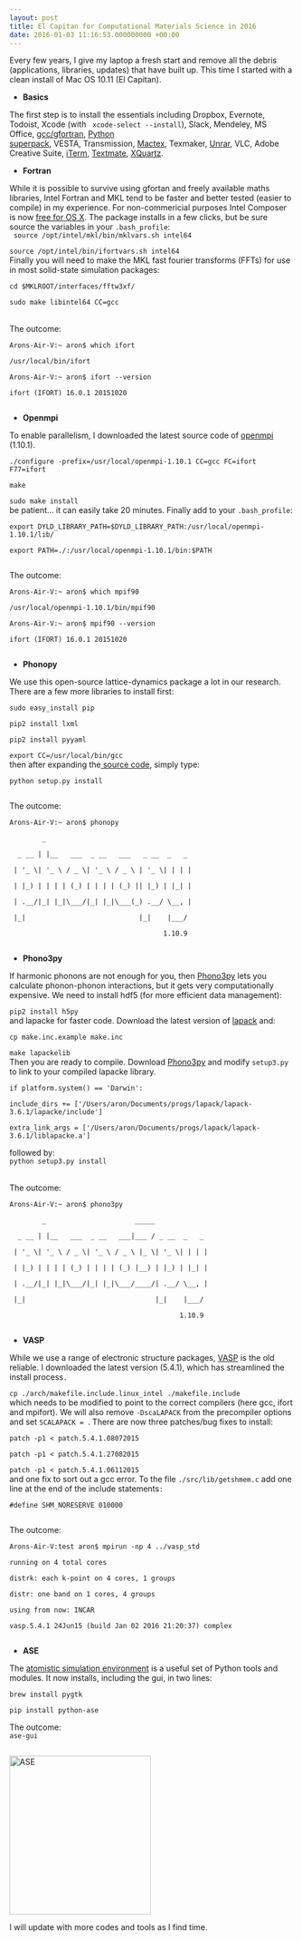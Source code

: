 ```yaml
---
layout: post
title: El Capitan for Computational Materials Science in 2016
date: 2016-01-03 11:16:53.000000000 +00:00
---
```

<p>Every few years, I give my laptop a fresh start and remove all the debris (applications, libraries, updates) that have built up. This time I started with a clean install of Mac OS 10.11 (El Capitan).</p>
<ul>
<li><strong>Basics</strong></li>
</ul>
<p>The first step is to install the essentials including Dropbox, Evernote, Todoist, Xcode (with <code> xcode-select --install</code>), Slack, Mendeley, MS Office, <a href="http://hpc.sourceforge.net">gcc/gfortran</a>, <a href="http://stronginference.com/ScipySuperpack/">Python superpack</a>, VESTA, Transmission, <a href="https://tug.org/mactex/">Mactex</a>, Texmaker, <a href="http://www.unrarx.com">Unrar</a>, VLC, Adobe Creative Suite, <a href="https://www.iterm2.com/">iTerm</a>, <a href="https://macromates.com/">Textmate</a>, <a href="http://www.xquartz.org">XQuartz</a>.</p>
<ul>
<li><strong>Fortran</strong></li>
</ul>
<p>While it is possible to survive using gfortan and freely available maths libraries, Intel Fortran and MKL tend to be faster and better tested (easier to compile) in my experience. For non-commericial purposes Intel Composer is now <a href="https://software.intel.com/en-us/qualify-for-free-software/student">free for OS X</a>. The package installs in a few clicks, but be sure source the variables in your <code>.bash_profile</code>:<br />
<code> source /opt/intel/mkl/bin/mklvars.sh intel64<br />
source /opt/intel/bin/ifortvars.sh intel64</code><br />
Finally you will need to make the MKL fast fourier transforms (FFTs) for use in most solid-state simulation packages:<code><br />
cd $MKLROOT/interfaces/fftw3xf/<br />
sudo make libintel64 CC=gcc<br />
</code><br />
The outcome:<code><br />
Arons-Air-V:~ aron$ which ifort<br />
/usr/local/bin/ifort<br />
Arons-Air-V:~ aron$ ifort --version<br />
ifort (IFORT) 16.0.1 20151020<br />
</code></p>
<ul>
<li><strong>Openmpi</strong></li>
</ul>
<p>To enable parallelism, I downloaded the latest source code of <a href="http://www.open-mpi.org/">openmpi</a> (1.10.1).<code><br />
./configure -prefix=/usr/local/openmpi-1.10.1 CC=gcc FC=ifort F77=ifort<br />
make<br />
sudo make install</code><br />
be patient… it can easily take 20 minutes. Finally add to your <code>.bash_profile</code>:<code><br />
export DYLD_LIBRARY_PATH=$DYLD_LIBRARY_PATH:/usr/local/openmpi-1.10.1/lib/<br />
export PATH=./:/usr/local/openmpi-1.10.1/bin:$PATH<br />
</code></p>
<p>The outcome:<code><br />
Arons-Air-V:~ aron$ which mpif90<br />
/usr/local/openmpi-1.10.1/bin/mpif90<br />
Arons-Air-V:~ aron$ mpif90 --version<br />
ifort (IFORT) 16.0.1 20151020<br />
</code></p>
<ul>
<li><strong>Phonopy</strong></li>
</ul>
<p>We use this open-source lattice-dynamics package a lot in our research. There are a few more libraries to install first:<code><br />
sudo easy_install pip<br />
pip2 install lxml<br />
pip2 install pyyaml<br />
export CC=/usr/local/bin/gcc</code><br />
then after expanding the<a href="http://atztogo.github.io/phonopy/"> source code</a>, simply type:<code><br />
python setup.py install<br />
</code></p>
<p>The outcome:<code><br />
Arons-Air-V:~ aron$ phonopy<br />
        _<br />
  _ __ | |__   ___  _ __   ___   _ __  _   _<br />
 | '_ \| '_ \ / _ \| '_ \ / _ \ | '_ \| | | |<br />
 | |_) | | | | (_) | | | | (_) || |_) | |_| |<br />
 | .__/|_| |_|\___/|_| |_|\___(_) .__/ \__, |<br />
 |_|                            |_|    |___/<br />
                                      1.10.9<br />
</code></p>
<ul>
<li><strong>Phono3py</strong></li>
</ul>
<p>If harmonic phonons are not enough for you, then <a href="http://atztogo.github.io/phono3py/index.html">Phono3py</a> lets you calculate phonon-phonon interactions, but it gets very computationally expensive. We need to install hdf5 (for more efficient data management):<code><br />
pip2 install h5py</code><br />
and lapacke for faster code. Download the latest version of <a href="http://www.netlib.org/lapack/">lapack</a> and: <code><br />
cp make.inc.example make.inc<br />
make lapackelib</code><br />
Then you are ready to compile. Download <a href="http://atztogo.github.io/phono3py/install.html">Phono3py</a> and modify <code>setup3.py</code> to link to your compiled lapacke library.<code><br />
if platform.system() == 'Darwin':<br />
include_dirs += ['/Users/aron/Documents/progs/lapack/lapack-3.6.1/lapacke/include']<br />
extra_link_args = ['/Users/aron/Documents/progs/lapack/lapack-3.6.1/liblapacke.a']<br />
</code> followed by:<br />
<code>python setup3.py install<br />
</code><br />
The outcome: <code><br />
Arons-Air-V:~ aron$ phono3py<br />
        _                      _____<br />
  _ __ | |__   ___  _ __   ___|___ / _ __  _   _<br />
 | '_ \| '_ \ / _ \| '_ \ / _ \ |_ \| '_ \| | | |<br />
 | |_) | | | | (_) | | | | (_) |__) | |_) | |_| |<br />
 | .__/|_| |_|\___/|_| |_|\___/____/| .__/ \__, |<br />
 |_|                                |_|    |___/<br />
                                          1.10.9<br />
</code></p>
<ul>
<li><strong>VASP</strong></li>
</ul>
<p>While we use a range of electronic structure packages, <a href="https://www.vasp.at/">VASP</a> is the old reliable. I downloaded the latest version (5.4.1), which has streamlined the install process<code>.<br />
cp ./arch/makefile.include.linux_intel ./makefile.include</code><br />
which needs to be modified to point to the correct compilers (here gcc, ifort and mpifort). We will also remove <code>-DscaLAPACK</code> from the precompiler options and set <code>SCALAPACK = </code>. There are now three patches/bug fixes to install:<code><br />
patch -p1 &lt; patch.5.4.1.08072015<br />
patch -p1 &lt; patch.5.4.1.27082015<br />
patch -p1 &lt; patch.5.4.1.06112015</code><br />
and one fix to sort out a gcc error. To the file <code>./src/lib/getshmem.c</code> add one line at the end of the include statements<code>:<br />
#define SHM_NORESERVE 010000<br />
</code></p>
<p>The outcome:<code><br />
Arons-Air-V:test aron$ mpirun -np 4 ../vasp_std<br />
running on 4 total cores<br />
distrk: each k-point on 4 cores, 1 groups<br />
distr: one band on 1 cores, 4 groups<br />
using from now: INCAR<br />
vasp.5.4.1 24Jun15 (build Jan 02 2016 21:20:37) complex<br />
</code></p>
<ul>
<li><strong>ASE</strong></li>
</ul>
<p>The <a href="https://wiki.fysik.dtu.dk/ase/">atomistic simulation environment</a> is a useful set of Python tools and modules. It now installs, including the gui, in two lines:<code><br />
brew install pygtk<br />
pip install python-ase</code></p>
<p>The outcome:<br />
<code>ase-gui<br />
</code></p>
<p><img class="alignnone" src="{{ site.baseurl }}/assets/2016/01/ase.jpg" alt="ASE" width="250" height="280" /></p>
<p>I will update with more codes and tools as I find time.</p>
